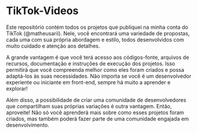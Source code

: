 # TikTok-Videos
Este repositório contém todos os projetos que publiquei na minha conta do TikTok (@matheusarii). Nele, você encontrará uma variedade de propostas, cada uma com sua própria abordagem e estilo, todos desenvolvidos com muito cuidado e atenção aos detalhes.

A grande vantagem é que você terá acesso aos códigos-fonte, arquivos de recursos, documentação e instruções de execução dos projetos. Isso permitirá que você compreenda melhor como eles foram criados e possa adaptá-los às suas necessidades. Não importa se você é um desenvolvedor experiente ou iniciante em front-end, sempre há muito a aprender e explorar!

Além disso, a possibilidade de criar uma comunidade de desenvolvedores que compartilham suas próprias variações é outra vantagem. Então, aproveite! Não só você aprenderá mais sobre como esses projetos foram criados, mas também poderá fazer parte de uma comunidade engajada em desenvolvimento.
